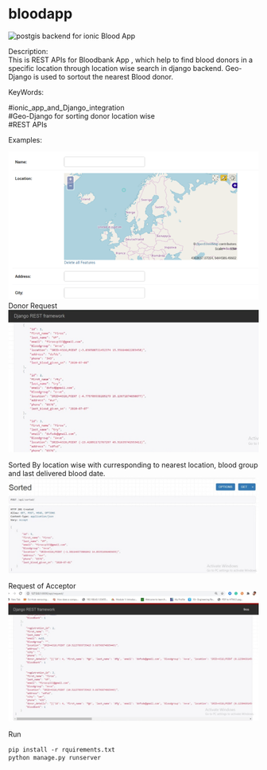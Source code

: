 # bloodapp
![postgis](https://img.shields.io/badge/IONIC-Django%20Backend-green)
backend for ionic Blood App 


Description:  <br />
This is REST APIs for Bloodbank App , which help to find blood donors in a specific location through location wise search in django backend. 
Geo-Django is used to sortout the nearest Blood donor.

KeyWords:

#ionic_app_and_Django_integration  <br />
#Geo-Django for sorting donor location wise  <br />
#REST APIs  <br />


Examples:

![postgis](https://github.com/Firos333/bloodapp/blob/master/images/postgis.png?raw=true)
Donor Request
![donor](https://github.com/Firos333/bloodapp/blob/master/images/donor.jpeg?raw=true)

Sorted By location wise with curresponding to nearest location, blood group and last delivered blood date.
![sorted](https://github.com/Firos333/bloodapp/blob/master/images/sorted.jpeg?raw=true)

Request of Acceptor
![request](https://github.com/Firos333/bloodapp/blob/master/images/request.jpeg?raw=true)

Run 
```console
pip install -r rquirements.txt
python manage.py runserver
```
